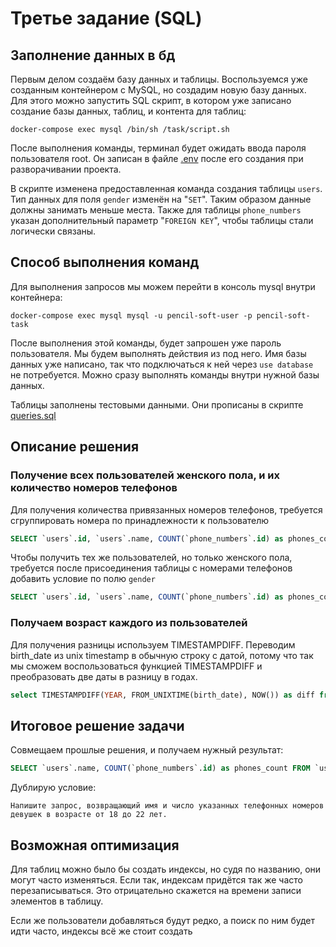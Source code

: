 # Третье задание (SQL)

## Заполнение данных в бд
Первым делом создаём базу данных и таблицы. Воспользуемся уже созданным контейнером с MySQL, но создадим новую базу данных.
Для этого можно запустить SQL скрипт, в котором уже записано создание базы данных, таблиц, и контента для таблиц:
```shell
docker-compose exec mysql /bin/sh /task/script.sh
```

После выполнения команды, терминал будет ожидать ввода пароля пользователя root. Он записан в файле [.env](/www/.env) после его создания при разворачивании проекта.

В скрипте изменена предоставленная команда создания таблицы `users`. Тип данных для поля `gender` изменён на "`SET`". Таким образом данные должны занимать меньше места.
Также для таблицы `phone_numbers` указан дополнительный параметр "`FOREIGN KEY`", чтобы таблицы стали логически связаны.

## Способ выполнения команд
Для выполнения запросов мы можем перейти в консоль mysql внутри контейнера:
```shell
docker-compose exec mysql mysql -u pencil-soft-user -p pencil-soft-task
```
После выполнения этой команды, будет запрошен уже пароль пользователя. Мы будем выполнять действия из под него.
Имя базы данных уже написано, так что подключаться к ней через `use database` не потребуется. Можно сразу выполнять команды внутри нужной базы данных.

Таблицы заполнены тестовыми данными. Они прописаны в скрипте [queries.sql](/www/database/task/queries.sql)

## Описание решения
### Получение всех пользователей женского пола, и их количество номеров телефонов
Для получения количества привязанных номеров телефонов, требуется сгруппировать номера по принадлежности к пользователю
```SQL
SELECT `users`.id, `users`.name, COUNT(`phone_numbers`.id) as phones_count FROM `users` LEFT JOIN `phone_numbers` ON `users`.id = `phone_numbers`.user_id GROUP BY `phone_numbers`.user_id;
```

Чтобы получить тех же пользователей, но только женского пола, требуется после присоединения таблицы с номерами телефонов добавить условие по полю `gender`
```SQL
SELECT `users`.id, `users`.name, COUNT(`phone_numbers`.id) as phones_count FROM `users` LEFT JOIN `phone_numbers` ON `users`.id = `phone_numbers`.user_id WHERE `users`.gender = "2" GROUP BY `phone_numbers`.user_id;
```

### Получаем возраст каждого из пользователей
Для получения разницы используем TIMESTAMPDIFF. Переводим birth_date из unix timestamp в обычную строку с датой, потому что так мы сможем воспользоваться функцией TIMESTAMPDIFF и преобразовать две даты в разницу в годах.
```SQL
select TIMESTAMPDIFF(YEAR, FROM_UNIXTIME(birth_date), NOW()) as diff from users;
```

## Итоговое решение задачи
Совмещаем прошлые решения, и получаем нужный результат:
```SQL
SELECT `users`.name, COUNT(`phone_numbers`.id) as phones_count FROM `users` LEFT JOIN `phone_numbers` ON `users`.id = `phone_numbers`.user_id WHERE `users`.gender = "2" AND TIMESTAMPDIFF(YEAR, FROM_UNIXTIME(birth_date), NOW()) BETWEEN 18 AND 22 GROUP BY `phone_numbers`.user_id;
```

Дублирую условие:
```
Напишите запрос, возвращающий имя и число указанных телефонных номеров девушек в возрасте от 18 до 22 лет.
```


## Возможная оптимизация
Для таблиц можно было бы создать индексы, но судя по названию, они могут часто изменяться.
Если так, индексам придётся так же часто перезаписываться. Это отрицательно скажется на времени записи элементов в таблицу.

Если же пользователи добавляться будут редко, а поиск по ним будет идти часто, индексы всё же стоит создать